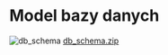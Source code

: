 # Model bazy danych
![db_schema](https://user-images.githubusercontent.com/56155740/99536688-fb2ad700-29aa-11eb-8de7-120320bcb160.png)
[db_schema.zip](https://github.com/Cass9/PSI-projekt/files/5560318/db_schema.zip)
